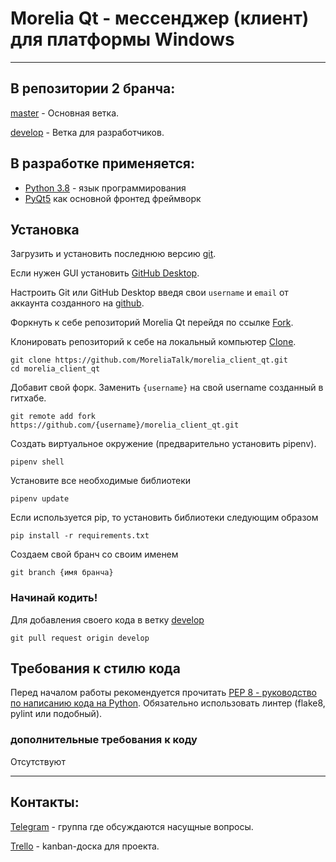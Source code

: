 # Morelia Qt - мессенджер (клиент) для платформы Windows #
-----------------------------------------------------------

## В репозитории 2 бранча: ##

[master](https://github.com/MoreliaTalk/morelia_client_qt/tree/master) - Основная ветка.

[develop](https://github.com/MoreliaTalk/morelia_client_qt/tree/develop) - Ветка для разработчиков.

## В разработке применяется: ##

* [Python 3.8](https://www.python.org/) - язык программирования
* [PyQt5](https://www.riverbankcomputing.com/software/pyqt/) как основной фронтед фреймворк


## Установка ##

Загрузить и установить последнюю версию [git](https://git-scm.com/downloads).

Если нужен GUI установить [GitHub Desktop](https://desktop.github.com/).

Настроить Git или GitHub Desktop введя свои `username` и `email` от аккаунта созданного на [github](https://www.github.com).

Форкнуть к себе репозиторий Morelia Qt перейдя по ссылке [Fork](https://github.com/MoreliaTalk/morelia_client_qt/fork).

Клонировать репозиторий к себе на локальный компьютер [Clone](https://github.com/MoreliaTalk/morelia_client_qt.git).
```
git clone https://github.com/MoreliaTalk/morelia_client_qt.git
cd morelia_client_qt
```

Добавит свой форк. Заменить `{username}` на свой username созданный в гитхабе.
```
git remote add fork https://github.com/{username}/morelia_client_qt.git
```

Создать виртуальное окружение (предварительно установить pipenv).
```
pipenv shell
```

Установите все необходимые библиотеки
```
pipenv update
```

Если используется pip, то установить библиотеки следующим образом
```
pip install -r requirements.txt
```

Создаем свой бранч со своим именем
```
git branch {имя бранча}
```

### Начинай кодить! ###

Для добавления своего кода в ветку [develop](https://github.com/MoreliaTalk/morelia_client_qt/tree/develop)
```
git pull request origin develop
```

## Требования к стилю кода ##

Перед началом работы рекомендуется прочитать [PEP 8 - руководство по написанию кода на Python](https://pythonworld.ru/osnovy/pep-8-rukovodstvo-po-napisaniyu-koda-na-python.html). Обязательно использовать линтер (flake8, pylint или подобный).

### дополнительные требования к коду ###
Отсутствуют



---------------------------------------------------------------------------------------------------------------------

## Контакты: ##

[Telegram](https://t.me/joinchat/LImHShzAmIWvpMxDTr5Vxw) - группа где обсуждаются насущные вопросы.

[Trello](https://trello.com/b/qXjJFTP3/develop) - kanban-доска для проекта.

